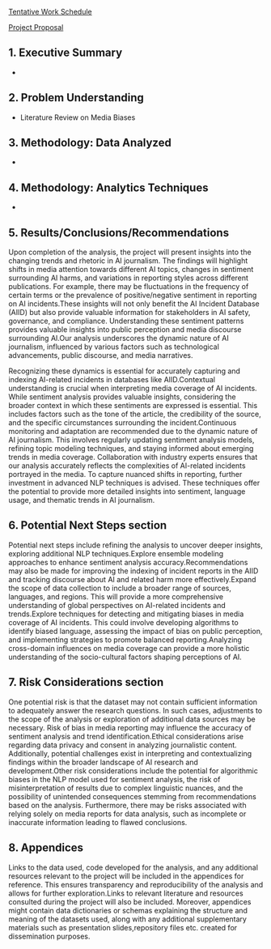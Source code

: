 [Tentative Work Schedule](https://docs.google.com/spreadsheets/d/1wKuUxDjGla84A0PknrEduSr4THQX8Uk1tx9OrzWIkRs/edit?usp=sharing)

[Project Proposal]()
## 1. Executive Summary
* 

## 2. Problem Understanding
* Literature Review on Media Biases

## 3. Methodology: Data Analyzed
* 

## 4. Methodology: Analytics Techniques
* 



## 5. Results/Conclusions/Recommendations
Upon completion of the analysis, the project will present insights into the changing trends and rhetoric in AI journalism. The findings will highlight shifts in media attention towards different AI topics, changes in sentiment surrounding AI harms, and variations in reporting styles across different publications. For example, there may be fluctuations in the frequency of certain terms or the prevalence of positive/negative sentiment in reporting on AI incidents.These insights will not only benefit the AI Incident Database (AIID) but also provide valuable information for stakeholders in AI safety, governance, and compliance. Understanding these sentiment patterns provides valuable insights into public perception and media discourse surrounding AI.Our analysis underscores the dynamic nature of AI journalism, influenced by various factors such as technological advancements, public discourse, and media narratives.

Recognizing these dynamics is essential for accurately capturing and indexing AI-related incidents in databases like AIID.Contextual understanding is crucial when interpreting media coverage of AI incidents. While sentiment analysis provides valuable insights, considering the broader context in which these sentiments are expressed is essential. This includes factors such as the tone of the article, the credibility of the source, and the specific circumstances surrounding the incident.Continuous monitoring and adaptation are recommended due to the dynamic nature of AI journalism. This involves regularly updating sentiment analysis models, refining topic modeling techniques, and staying informed about emerging trends in media coverage. Collaboration with industry experts ensures that our analysis accurately reflects the complexities of AI-related incidents portrayed in the media. To capture nuanced shifts in reporting, further investment in advanced NLP techniques is advised. These techniques offer the potential to provide more detailed insights into sentiment, language usage, and thematic trends in AI journalism.


## 6. Potential Next Steps section 
Potential next steps include refining the analysis to uncover deeper insights, exploring additional NLP techniques.Explore ensemble modeling approaches to enhance sentiment analysis accuracy.Recommendations may also be made for improving the indexing of incident reports in the AIID and tracking discourse about AI and related harm more effectively.Expand the scope of data collection to include a broader range of sources, languages, and regions. This will provide a more comprehensive understanding of global perspectives on AI-related incidents and trends.Explore techniques for detecting and mitigating biases in media coverage of AI incidents. This could involve developing algorithms to identify biased language, assessing the impact of bias on public perception, and implementing strategies to promote balanced reporting.Analyzing cross-domain influences on media coverage can provide a more holistic understanding of the socio-cultural factors shaping perceptions of AI.


## 7. Risk Considerations section
One potential risk is that the dataset may not contain sufficient information to adequately answer the research questions. In such cases, adjustments to the scope of the analysis or exploration of additional data sources may be necessary. Risk of bias in media reporting may influence the accuracy of sentiment analysis and trend identification.Ethical considerations arise regarding data privacy and consent in analyzing journalistic content. Additionally, potential challenges exist in interpreting and contextualizing findings within the broader landscape of AI research and development.Other risk considerations include the potential for algorithmic biases in the NLP model used for sentiment analysis, the risk of misinterpretation of results due to complex linguistic nuances, and the possibility of unintended consequences stemming from recommendations based on the analysis. Furthermore, there may be risks associated with relying solely on media reports for data analysis, such as incomplete or inaccurate information leading to flawed conclusions. 


## 8. Appendices
Links to the data used, code developed for the analysis, and any additional resources relevant to the project will be included in the appendices for reference. This ensures transparency and reproducibility of the analysis and allows for further exploration.Links to relevant literature and resources consulted during the project will also be included. Moreover, appendices might contain data dictionaries or schemas explaining the structure and meaning of the datasets used, along with any additional supplementary materials such as presentation slides,repository files etc. created for dissemination purposes.


